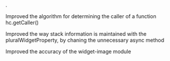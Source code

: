 .

Improved the algorithm for determining the caller of a function hc.getCaller()

Improved the way stack information is maintained with the pluralWidgetProperty, by chaning the unnecessary async method

Improved the accuracy of the widget-image module